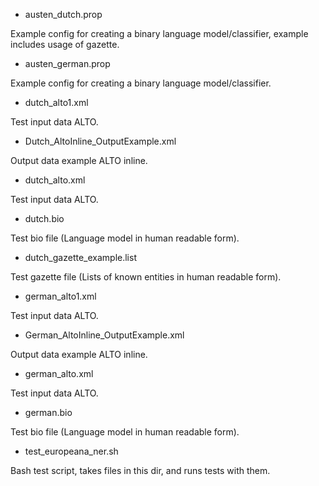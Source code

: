 * austen_dutch.prop

Example config for creating a binary language model/classifier,
example includes usage of gazette.

* austen_german.prop

Example config for creating a binary language model/classifier.

* dutch_alto1.xml

Test input data ALTO.

* Dutch_AltoInline_OutputExample.xml

Output data example ALTO inline.

* dutch_alto.xml

Test input data ALTO.

* dutch.bio

Test bio file (Language model in human readable form).

* dutch_gazette_example.list

Test gazette file (Lists of known entities in human readable form).

* german_alto1.xml

Test input data ALTO.

* German_AltoInline_OutputExample.xml

Output data example ALTO inline.

* german_alto.xml

Test input data ALTO.

* german.bio

Test bio file (Language model in human readable form).

* test_europeana_ner.sh

Bash test script, takes files in this dir,
and runs tests with them.
